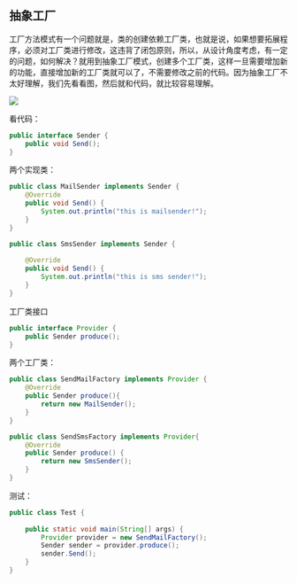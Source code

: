 ## 抽象工厂

工厂方法模式有一个问题就是，类的创建依赖工厂类，也就是说，如果想要拓展程序，必须对工厂类进行修改，这违背了闭包原则，所以，从设计角度考虑，有一定的问题，如何解决？就用到抽象工厂模式，创建多个工厂类，这样一旦需要增加新的功能，直接增加新的工厂类就可以了，不需要修改之前的代码。因为抽象工厂不太好理解，我们先看看图，然后就和代码，就比较容易理解。

![](https://justdojava.gitbooks.io/it-interview/img/pattern/abstract_factory.PNG)

看代码：

```java
public interface Sender {  
    public void Send();  
}  
```

两个实现类：

```java
public class MailSender implements Sender {  
    @Override  
    public void Send() {  
        System.out.println("this is mailsender!");  
    }  
}  
```

```java
public class SmsSender implements Sender {  
  
    @Override  
    public void Send() {  
        System.out.println("this is sms sender!");  
    }  
}  
```

工厂类接口

```java
public interface Provider {  
    public Sender produce();  
}  
```

两个工厂类：

```java
public class SendMailFactory implements Provider {  
    @Override  
    public Sender produce(){  
        return new MailSender();  
    }  
}  
```

```java
public class SendSmsFactory implements Provider{  
    @Override  
    public Sender produce() {  
        return new SmsSender();  
    }  
}  
```

测试：

```java
public class Test {  
  
    public static void main(String[] args) {  
        Provider provider = new SendMailFactory();  
        Sender sender = provider.produce();  
        sender.Send();  
    }  
}  
```



